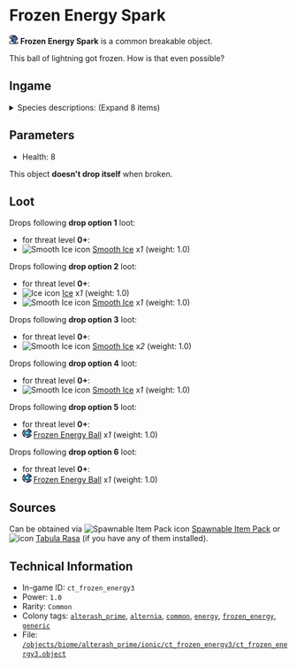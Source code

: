 # Frozen Energy Spark

<img src="https://raw.githubusercontent.com/Ceterai/Enternia/main/objects/biome/alterash_prime/ionic/ct_frozen_energy3/icon.png" alt="Frozen Energy Spark icon" loading="lazy" width="auto" height="16px"/> **Frozen Energy Spark** is a common breakable object.

This ball of lightning got frozen. How is that even possible?

## Ingame

<details markdown="1"><summary>Species descriptions: (Expand 8 items)</summary>

- Alta: A frozen plasma charge. A lot of these can form in cold ionic environments.
- Apex: Crystals are quite beautiful.
- Avian: A bunch of shiny crystals.
- Floran: Shiny, pointy rocksss.
- Glitch: Impatient. Crystals are unpleasant when underfoot.
- Human: Ooh, pretty.
- Hylotl: This crystal reminds me of frozen coral.
- Novakid: A sparklin' crystal.

</details>

## Parameters

- Health: 8

This object **doesn't drop itself** when broken.

## Loot

Drops following **drop option 1** loot:

- for threat level **0+**:
- <img src="https://starbounder.org/mediawiki/images/b/b4/Smooth_Ice.png" alt="Smooth Ice icon" loading="lazy" width="12px" height="12px"/> [Smooth Ice](https://starbounder.org/Smooth_Ice) x*1* (weight: 1.0)

Drops following **drop option 2** loot:

- for threat level **0+**:
- <img src="https://starbounder.org/mediawiki/images/7/77/Ice.png" alt="Ice icon" loading="lazy" width="10px" height="10px"/> [Ice](https://starbounder.org/Ice) x*1* (weight: 1.0)
- <img src="https://starbounder.org/mediawiki/images/b/b4/Smooth_Ice.png" alt="Smooth Ice icon" loading="lazy" width="12px" height="12px"/> [Smooth Ice](https://starbounder.org/Smooth_Ice) x*1* (weight: 1.0)

Drops following **drop option 3** loot:

- for threat level **0+**:
- <img src="https://starbounder.org/mediawiki/images/b/b4/Smooth_Ice.png" alt="Smooth Ice icon" loading="lazy" width="12px" height="12px"/> [Smooth Ice](https://starbounder.org/Smooth_Ice) x*2* (weight: 1.0)

Drops following **drop option 4** loot:

- for threat level **0+**:
- <img src="https://starbounder.org/mediawiki/images/b/b4/Smooth_Ice.png" alt="Smooth Ice icon" loading="lazy" width="12px" height="12px"/> [Smooth Ice](https://starbounder.org/Smooth_Ice) x*1* (weight: 1.0)

Drops following **drop option 5** loot:

- for threat level **0+**:
- <img src="https://raw.githubusercontent.com/Ceterai/Enternia/main/objects/biome/alterash_prime/ionic/ct_frozen_energy_ball/icon.png" alt="Frozen Energy Ball icon" loading="lazy" width="auto" height="16px"/> [Frozen Energy Ball](https://ceterai.github.io/MyEnternia/Wiki/FrozenEnergyBall) x*1* (weight: 1.0)

Drops following **drop option 6** loot:

- for threat level **0+**:
- <img src="https://raw.githubusercontent.com/Ceterai/Enternia/main/objects/biome/alterash_prime/ionic/ct_frozen_energy_ball/icon.png" alt="Frozen Energy Ball icon" loading="lazy" width="auto" height="16px"/> [Frozen Energy Ball](https://ceterai.github.io/MyEnternia/Wiki/FrozenEnergyBall) x*1* (weight: 1.0)

## Sources

Can be obtained via <img src="https://raw.githubusercontent.com/Silverfeelin/Starbound-SpawnableItemPack/master/interface/sip/iconSmall.png" alt="Spawnable Item Pack icon" width="18" height="14"/> [Spawnable Item Pack](https://steamcommunity.com/sharedfiles/filedetails/?id=733665104) or <img src="https://steamuserimages-a.akamaihd.net/ugc/263843960696222713/3EC9A7C005541F7D577EBCB8C5736B4EFC9973D6/" alt="icon" width="8" height="12"/> [Tabula Rasa](https://community.playstarbound.com/resources/the-tabula-rasa.3222/) (if you have any of them installed).

## Technical Information

- In-game ID: `ct_frozen_energy3`
- Power: `1.0`
- Rarity: `Common`
- Colony tags: [`alterash_prime`](https://ceterai.github.io/MyEnternia/Wiki/Tags/AlterashPrime), [`alternia`](https://ceterai.github.io/MyEnternia/Wiki/Tags/Alternia), [`common`](https://ceterai.github.io/MyEnternia/Wiki/Tags/Common), [`energy`](https://ceterai.github.io/MyEnternia/Wiki/Tags/Energy), [`frozen_energy`](https://ceterai.github.io/MyEnternia/Wiki/Tags/FrozenEnergy), [`generic`](https://ceterai.github.io/MyEnternia/Wiki/Tags/Generic)
- File: [`/objects/biome/alterash_prime/ionic/ct_frozen_energy3/ct_frozen_energy3.object`](https://github.com/Ceterai/Enternia/blob/main/objects/biome/alterash_prime/ionic/ct_frozen_energy3/ct_frozen_energy3.object)
